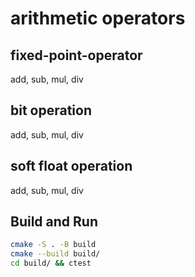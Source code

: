 # arithmetic operators

## fixed-point-operator
add, sub, mul, div

## bit operation
add, sub, mul, div

## soft float operation
add, sub, mul, div

## Build and Run
```bash
cmake -S . -B build
cmake --build build/
cd build/ && ctest
```
